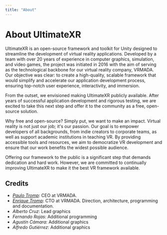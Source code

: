```yaml
---
title: "About"
---
```


# About UltimateXR

UltimateXR is an open-source framework and toolkit for Unity designed to streamline the development of virtual reality applications. Developed by a team with over 20 years of experience in computer graphics, simulation, and video games, the project was initiated in 2016 with the aim of serving as the technological backbone for our virtual reality company, VRMADA. Our objective was clear: to create a high-quality, scalable framework that would simplify and accelerate our application development process, ensuring top-notch user experience, interactivity, and immersion.

From the outset, we envisioned making UltimateXR publicly available. After years of successful application development and rigorous testing, we are excited to take this next step and offer it to the community as a free, open-source solution.

Why free and open-source? Simply put, we want to make an impact. Virtual reality is not just our job; it's our passion. Our goal is to empower developers of all backgrounds, from indie creators to corporate teams, as well as support academic institutions in teaching VR. By providing accessible tools and resources, we aim to democratize VR development and ensure that our work benefits the widest possible audience.

Offering our framework to the public is a significant step that demands dedication and hard work. However, we are committed to continually improving UltimateXR to make it the best VR framework available.

## Credits

- [*Paulo Tromp*](https://www.linkedin.com/in/paulotromp/): CEO at VRMADA.
- [*Enrique Tromp*](https://www.linkedin.com/in/enriquetromp/): CTO at VRMADA. Direction, architecture, programming and documentation.
- *Alberto Cruz*: Lead graphics 
- *Fernando Rojas*: Additional programming 
- *Agustín Cámara*: Additional graphics 
- *Alfredo Gutiérrez*: Additional graphics
